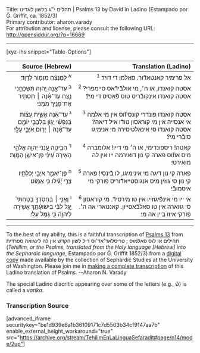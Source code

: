 <html>
<head></head>
<body>
Title: תהלים י״ג בלשון לאדינו | Psalms 13 by David in Ladino (Estampado por Ǧ. Griffit, ca. 1852/3)<br />
Primary contributor: aharon.varady<br />
For attribution and license, please consult the following URL: <a href="http://opensiddur.org/?p=16669">http://opensiddur.org/?p=16669</a>
<p />
<hr />

[xyz-ihs snippet="Table-Options"]<table style="margin-left: auto; margin-right: auto;" class="draggable">
<thead><tr><th id="x" style="text-align: right;">Source (Hebrew)</th><th style="text-align: right;">Translation (Ladino)</th></tr></thead>
<tbody>
<tr><td style="vertical-align:top;">
<div class="liturgy" lang="he" style="text-align: right;">
<sup>א</sup>&nbsp;לַמְנַצֵּ֗חַ 
מִזְמ֥וֹר לְדָוִֽד׃
</span></div></td>

<td style="vertical-align:top;">
<div class="ladino" lang="lad" style="text-align: right;">
<sup>1</sup>&nbsp;אל פרימיר קאנטאדﬞור. 
סאלמו די דויד׃
</span></div></td></tr>


<tr><td style="vertical-align:top;">
<div class="liturgy" lang="he" style="text-align: right;">
<sup>ב</sup>&nbsp;עַד־אָ֣נָה יְ֭הוָה תִּשְׁכָּחֵ֣נִי נֶ֑צַח 
עַד־אָ֓נָה ׀ תַּסְתִּ֖יר אֶת־פָּנֶ֣יךָ מִמֶּֽנִּי׃
</span></div></td>

<td style="vertical-align:top;">
<div class="ladino" lang="lad" style="text-align: right;">
<sup>2</sup>&nbsp;אסטה קואנדו, או ה׳, מי אולבﬞידﬞאס סיימפרי? 
אסטה קואנדו אינקובﬞריס טוס פﬞאסיס די מי?׃
</span></div></td></tr>


<tr><td style="vertical-align:top;">
<div class="liturgy" lang="he" style="text-align: right;">
<sup>ג</sup>&nbsp;עַד־אָ֨נָה אָשִׁ֪ית עֵצ֡וֹת בְּנַפְשִׁ֗י יָג֣וֹן בִּלְבָבִ֣י יוֹמָ֑ם 
עַד־אָ֓נָה ׀ יָר֖וּם אֹיְבִ֣י עָלָֽי׃
</span></div></td>

<td style="vertical-align:top;">
<div class="ladino" lang="lad" style="text-align: right;">
<sup>3</sup>&nbsp;אסטה קואנדו פונדרי קונסיזﬞוס אין מי אלמה אי אנסייה אין מי קוראסון טודﬞו איל דיאה? 
אסטה קואנדו סי אינאלטיסירה מי אנימיגו סובﬞרי מי?׃
</span></div></td></tr>


<tr><td style="vertical-align:top;">
<div class="liturgy" lang="he" style="text-align: right;">
<sup>ד</sup>&nbsp;הַבִּ֣יטָֽה 
עֲ֭נֵנִי 
יְהוָ֣ה אֱלֹהָ֑י 
הָאִ֥ירָה עֵ֝ינַ֗י פֶּן־אִישַׁ֥ן הַמָּֽוֶת׃
</span></div></td>

<td style="vertical-align:top;">
<div class="ladino" lang="lad" style="text-align: right;">
<sup>4</sup>&nbsp;קאטה! 
ריספונדימי, 
או ה׳ מי דייו! 
אלומברה מיס אוזﬞוס פארה קי נון דואירמה ייו אין לה מואירטי׃
</span></div></td></tr>


<tr><td style="vertical-align:top;">
<div class="liturgy" lang="he" style="text-align: right;">
<sup>ה</sup>&nbsp;פֶּן־יֹאמַ֣ר אֹיְבִ֣י יְכָלְתִּ֑יו 
צָרַ֥י יָ֝גִ֗ילוּ כִּ֣י אֶמּֽוֹט׃
</span></div></td>

<td style="vertical-align:top;">
<div class="ladino" lang="lad" style="text-align: right;">
<sup>5</sup>&nbsp;פארה קי נון דיגה מי אינימיגו, לו בﬞינסי! 
פארה קי נון סי גוזין מיס אנגוסטייאדﬞוריס פורקי מי איסמובﬞי׃
</span></div></td></tr>


<tr><td style="vertical-align:top;">
<div class="liturgy" lang="he" style="text-align: right;">
<sup>ו</sup>&nbsp;וַאֲנִ֤י ׀ בְּחַסְדְּךָ֣ בָטַחְתִּי֮ 
יָ֤גֵ֥ל לִבִּ֗י בִּֽישׁוּעָ֫תֶ֥ךָ 
אָשִׁ֥ירָה לַיהוָ֑ה 
כִּ֖י גָמַ֣ל עָלָֽי׃
</span></div></td>

<td style="vertical-align:top;">
<div class="ladino" lang="lad" style="text-align: right;">
<sup>6</sup>&nbsp;אי ייו מי אינפﬞיגוזייו אין טו מירסידﬞ. 
מי קוראסון סי גוזארה אין טו סאלבﬞאסייון. 
קאנטארי אה ה׳. 
פורקי איזו ביין אה מי׃</span></div></td>
</span></div></td></tr>
</tbody></table>

<hr />

To the best of my ability, this is a faithful transcription of <a href="https://en.wikipedia.org/wiki/Psalm_13">Psalms 13</a> from תהילים או לוס סאלמוס ; טריסלאד'אד'וס דיל לשון הקדש אין לה לינגואה ספרדית (<em>Tehillim, or the Psalms, translated from the Holy language [Hebrew] into the Sephardic language</em>, Estampado por Ǧ. Griffit 1852/3) from a <a href="http://digitalcollections.lib.washington.edu/cdm/compoundobject/collection/p16786coll3/id/2453/rec/">digital copy</a> made available by the collection of Sephardic Studies at the University of Washington. Please join me in <a href="https://he.wikisource.org/wiki/%D7%9E%D7%A4%D7%AA%D7%97:Tehilim,_o_los_Salmos,_trezladados_del_leshon_ha-%E1%B8%B3odesh_en_la_lingua_Sefaradit.pdf">making a complete transcription</a> of this Ladino translation of Psalms. --Aharon N. Varady

The special Ladino diacritic appearing over some of the letters (e.g., שﬞ) is called a <em>varika</em>.

<h3>Transcription Source</h3>

[advanced_iframe securitykey="be1d939e6a1b36109171c7d5503b34cf9147aa7b" enable_external_height_workaround="true" src="https://archive.org/stream/TehilimEnLaLinguaSefaradit#page/n14/mode/2up"]

</body>
</html>
